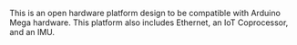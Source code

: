 This is an open hardware platform design to be compatible with Arduino Mega hardware. This platform also includes Ethernet, an IoT Coprocessor, and an IMU.
